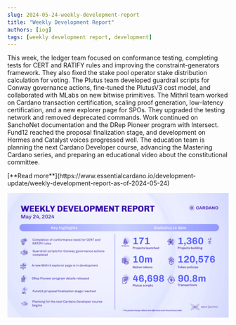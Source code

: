 ```yaml
---
slug: 2024-05-24-weekly-development-report
title: "Weekly Development Report"
authors: [iog]
tags: [weekly development report, development]
---
```


This week, the ledger team focused on conformance testing, completing tests for CERT and RATIFY rules and improving the constraint-generators framework. They also fixed the stake pool operator stake distribution calculation for voting. The Plutus team developed guardrail scripts for Conway governance actions, fine-tuned the PlutusV3 cost model, and collaborated with MLabs on new bitwise primitives. The Mithril team worked on Cardano transaction certification, scaling proof generation, low-latency certification, and a new explorer page for SPOs. They upgraded the testing network and removed deprecated commands. Work continued on SanchoNet documentation and the DRep Pioneer program with Intersect. Fund12 reached the proposal finalization stage, and development on Hermes and Catalyst voices progressed well. The education team is planning the next Cardano Developer course, advancing the Mastering Cardano series, and preparing an educational video about the constitutional committee.

<div style={{ textAlign: 'right' }}>
 [**Read more**](https://www.essentialcardano.io/development-update/weekly-development-report-as-of-2024-05-24) 
</div>

 ![weekly development report](./banner.webp)

